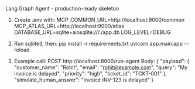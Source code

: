 Lang Graph Agent - production-ready skeleton

1. Create .env with:
MCP_COMMON_URL=http://localhost:9000/common
MCP_ATLAS_URL=http://localhost:9000/atlas
DATABASE_URL=sqlite+aiosqlite:///./app.db
LOG_LEVEL=DEBUG

2. Run sqliite3, then:
    pip install -r requirements.txt
    uvicorn app.main:app --reload

3. Example call:
POST http://localhost:8000/run-agent
Body:
{
  "payload": {
    "customer_name": "Rohit",
    "email": "rohit@example.com",
    "query": "My invoice is delayed",
    "priority": "high",
    "ticket_id": "TCKT-001"
  },
  "simulate_human_answer": "Invoice INV-123 is delayed"
}
